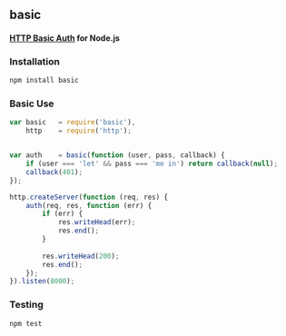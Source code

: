 ## basic
#### [HTTP Basic Auth](http://www.ietf.org/rfc/rfc2617.txt) for Node.js

### Installation
```bash
npm install basic
```

### Basic Use
```javascript
var basic   = require('basic'),
    http    = require('http');


var auth    = basic(function (user, pass, callback) {
    if (user === 'let' && pass === 'me in') return callback(null);
    callback(401);
});

http.createServer(function (req, res) {
    auth(req, res, function (err) {
        if (err) {
            res.writeHead(err);
            res.end();
        }
        
        res.writeHead(200);
        res.end();
    });
}).listen(8000);
```

### Testing
```bash
npm test
```